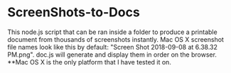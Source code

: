 # ScreenShots-to-Docs
This node.js script that can be ran inside a folder to produce a printable document from thousands of screenshots instantly. Mac OS X screenshot file names look like this by default: "Screen Shot 2018-09-08 at 6.38.32 PM.png". doc.js 
will generate and display them in order on the browser. **Mac OS X is the only platform that I have tested it on.
